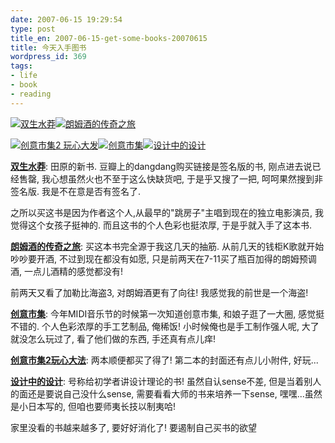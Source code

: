 ```yaml
---
date: 2007-06-15 19:29:54
type: post
title_en: 2007-06-15-get-some-books-20070615
title: 今天入手图书
wordpress_id: 369
tags:
- life
- book
- reading
---
```


[![双生水莽](http://www.douban.com/spic/s2359493.jpg)](http://www.douban.com/subject/2042966/)[![朗姆酒的传奇之旅](http://www.douban.com/spic/s1503857.jpg)](http://www.douban.com/subject/1486573/)

[![创意市集2 玩心大发](http://www.douban.com/spic/s2407338.jpg)](http://www.douban.com/subject/2036345/)[![创意市集](http://www.douban.com/spic/s1407395.jpg)](http://www.douban.com/subject/1396339/)[![设计中的设计](http://www.douban.com/spic/s1950479.jpg)](http://www.douban.com/subject/1941558/)

[**双生水莽**](http://www.douban.com/subject/2042966/):
田原的新书. 豆瓣上的dangdang购买链接是签名版的书, 刚点进去说已经售罄, 我心想虽然火也不至于这么快缺货吧, 于是乎又搜了一把, 呵呵果然搜到非签名版. 我是不在意是否有签名了.

之所以买这书是因为作者这个人,从最早的"跳房子"主唱到现在的独立电影演员, 我觉得这个女孩子挺神的. 而且这书的个人色彩也挺浓厚, 于是乎就入手了这本书.

[**朗姆酒的传奇之旅**](http://www.douban.com/subject/1486573/):
买这本书完全源于我这几天的抽筋. 从前几天的钱柜K歌就开始吵吵要开酒, 不过到现在都没有如愿, 只是前两天在7-11买了瓶百加得的朗姆预调酒, 一点儿酒精的感觉都没有!

前两天又看了加勒比海盗3, 对朗姆酒更有了向往! 我感觉我的前世是一个海盗!

**[创意市集](http://www.douban.com/subject/1396339/)**:
今年MIDI音乐节的时候第一次知道创意市集, 和娘子逛了一大圈, 感觉挺不错的. 个人色彩浓厚的手工艺制品, 俺稀饭! 小时候俺也是手工制作强人呢, 大了就没怎么玩过了, 看了他们做的东西, 手还真有点儿痒!

**[创意市集2玩心大法](http://www.douban.com/subject/2036345/)**:
两本顺便都买了得了! 第二本的封面还有点儿小附件, 好玩...

**[设计中的设计](http://www.douban.com/subject/1941558/)**:
号称给初学者讲设计理论的书! 虽然自认sense不差, 但是当着别人的面还是要说自己没什么sense, 需要看看大师的书来培养一下sense, 嘿嘿...虽然是小日本写的, 但咱也要师夷长技以制夷哈!

家里没看的书越来越多了, 要好好消化了! 要遏制自己买书的欲望
